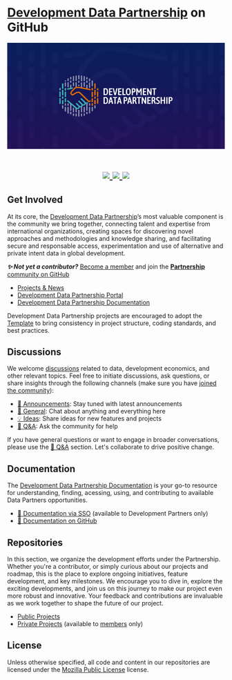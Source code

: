# [Development Data Partnership](https://datapartnership.org) on GitHub

<p align="center">
  <img src="images/development-data-partnership-banner.gif" />
</p>

<h1 align="center">
  <a href="https://github.com/datapartnership" target="_blank"><img src="https://img.shields.io/badge/github%20-%23121011.svg?&style=for-the-badge&logo=github&logoColor=white">
</a>
<a href="https://devdatapship.slack.com/join/signup" target="_blank"><img src="https://img.shields.io/badge/Slack-4A154B?style=for-the-badge&logo=slack&logoColor=white">
</a>
<a href="https://www.linkedin.com/company/development-data-partnership" target="_blank"><img src="https://img.shields.io/badge/LinkedIn-0077B5?style=for-the-badge&logo=linkedin&logoColor=white">
</a>
</h1>

## Get Involved

At its core, the [Development Data Partnership](https://datapartnership.org)’s most valuable component is the community we bring together, connecting talent and expertise from international organizations, creating spaces for discovering novel approaches and methodologies and knowledge sharing, and facilitating secure and responsable access, experimentation and use of alternative and private intent data in global development.

***✨ Not yet a contributor?*** [Become a member](https://datapartnership.org/join) and join the [**Partnership** community on GitHub](https://github.com/datapartnership)

- [Projects & News](https://datapartnership.org/updates)
- [Development Data Partnership Portal](https://portal.datapartnership.org)
- [Development Data Partnership Documentation](https://docs.datapartnership.org)

Development Data Partnership projects are encouraged to adopt the [Template](https://worldbank.github.io/template) to bring consistency in project structure, coding standards, and best practices. 

## Discussions 

We welcome [discussions](https://github.com/orgs/datapartnership/discussions) related to data, development economics, and other relevant topics. Feel free to initiate discussions, ask questions, or share insights through the following channels (make sure you have [joined the community](https://datapartnership.org/join)):

- [📣 Announcements](https://github.com/orgs/datapartnership/discussions/categories/announcements): Stay tuned with latest announcements
- [💬 General](https://github.com/orgs/datapartnership/discussions/categories/general): Chat about anything and everything here
- [💡 Ideas](https://github.com/orgs/datapartnership/discussions/categories/ideas): Share ideas for new features and projects
- [🙏 Q&A](https://github.com/orgs/datapartnership/discussions/categories/q-a): Ask the community for help

If you have general questions or want to engage in broader conversations, please use the [🙏 Q&A](https://github.com/orgs/datapartnership/discussions/categories/q-a) section. Let's collaborate to drive positive change.

## Documentation

The [Development Data Partnership Documentation](https://docs.datapartnership.org) is your go-to resource for understanding, finding, acessing, using, and contributing to available Data Partners opportunities. 

- [📕 Documentation via SSO](https://docs.datapartnership.org) (available to Development Partners only)
- [📗 Documentation on GitHub](https://github.com/orgs/datapartnership/repositories?type=private&q=docs)

## Repositories

In this section, we organize the development efforts under the Partnership. Whether you're a contributor, or simply curious about our projects and roadmap, this is the place to explore ongoing initiatives, feature development, and key milestones. We encourage you to dive in, explore the exciting developments, and join us on this journey to make our project even more robust and innovative. Your feedback and contributions are invaluable as we work together to shape the future of our project. 

- [Public Projects](https://github.com/orgs/datapartnership/repositories?type=public)
- [Private Projects](https://github.com/orgs/datapartnership/repositories?type=private) (available to [members](https://datapartnership.org/join) only)
  
## License

Unless otherwise specified, all code and content in our repositories are licensed under the [Mozilla Public License](https://www.mozilla.org/en-US/MPL) license.
